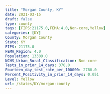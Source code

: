 ```yaml
---
title: "Morgan County, KY"
date: 2021-03-15
draft: false
type: county
tags: [FIPS:21175.0,FEMA:4.0,Non-core,Yellow]
categories: [KY]
County: Morgan County
State: KY
FIPS: 21175.0
FEMA_Region: 4.0
Population: 13309.0
NCHS_Urban_Rural_Classification: Non-core
Tests_in_prior_14_days: 370.0
Fourteen_day_test_rate_per_100000: 2780.0
Percent_Positivity_in_prior_14_days: 0.051
Level: Yellow
url: /states/KY/morgan-county
---
```



